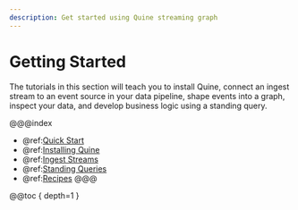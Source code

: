 ```yaml
---
description: Get started using Quine streaming graph
---
```

# Getting Started

The tutorials in this section will teach you to install Quine, connect an ingest stream to an event source in your data pipeline, shape events into a graph, inspect your data, and develop business logic using a standing query.

@@@index
* @ref:[Quick Start](quick-start.md)
* @ref:[Installing Quine](installing-quine-tutorial.md)
* @ref:[Ingest Streams](ingest-streams-tutorial.md)
* @ref:[Standing Queries](standing-queries-tutorial.md)
* @ref:[Recipes](recipes-tutorial.md)
@@@

@@toc { depth=1 }
